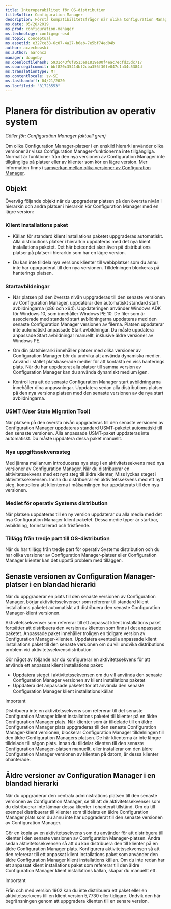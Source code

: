 ```yaml
---
title: Interoperabilitet för OS-distribution
titleSuffix: Configuration Manager
description: Förstå kompatibilitetsfrågor när olika Configuration Manager-platser i en enskild hierarki använder olika versioner.
ms.date: 05/28/2019
ms.prod: configuration-manager
ms.technology: configmgr-osd
ms.topic: conceptual
ms.assetid: e327ce38-6c07-4a27-b6eb-7e5bf74ed04b
author: aczechowski
ms.author: aaroncz
manager: dougeby
ms.openlocfilehash: 5931c43f0f8513ea1819e00f4eac7ecfd35dc717
ms.sourcegitcommit: bbf820c35414bf2cba356f30fe047c1a34c5384d
ms.translationtype: MT
ms.contentlocale: sv-SE
ms.lasthandoff: 04/21/2020
ms.locfileid: "81723553"
---
```

# <a name="plan-for-os-deployment-interoperability"></a>Planera för distribution av operativ system

*Gäller för: Configuration Manager (aktuell gren)*

Om olika Configuration Manager-platser i en enskild hierarki använder olika versioner är vissa Configuration Manager-funktionerna inte tillgängliga. Normalt är funktioner från den nya versionen av Configuration Manager inte tillgängliga på platser eller av klienter som kör en lägre version. Mer information finns i [samverkan mellan olika versioner av Configuration Manager](../../core/plan-design/hierarchy/interoperability-between-different-versions.md).  


## <a name="objects"></a>Objekt

Överväg följande objekt när du uppgraderar platsen på den översta nivån i hierarkin och andra platser i hierarkin kör Configuration Manager med en lägre version:  

### <a name="client-installation-package"></a>Klient installations paket  

- Källan för standard klient installations paketet uppgraderas automatiskt. Alla distributions platser i hierarkin uppdateras med det nya klient installations paketet. Det här beteendet sker även på distributions platser på platser i hierarkin som har en lägre version.  

- Du kan inte tilldela nya versions klienter till webbplatser som du ännu inte har uppgraderat till den nya versionen. Tilldelningen blockeras på hanterings platsen.  

### <a name="boot-images"></a>Startavbildningar  

- När platsen på den översta nivån uppgraderas till den senaste versionen av Configuration Manager, uppdaterar den automatiskt standard start avbildningarna (x86 och x64). Uppdateringen använder Windows ADK för Windows 10, som innehåller Windows PE 10. De filer som är associerade med standard start avbildningarna uppdateras med den senaste Configuration Manager versionen av filerna. Platsen uppdaterar inte automatiskt anpassade Start avbildningar. Du måste uppdatera anpassade Start avbildningar manuellt, inklusive äldre versioner av Windows PE.  

- Om din platshierarki innehåller platser med olika versioner av Configuration Manager bör du undvika att använda dynamiska medier. Använd i stället platsbaserade medier för att kontakta en viss hanterings plats. När du har uppdaterat alla platser till samma version av Configuration Manager kan du använda dynamiskt medium igen.

- Kontrol lera att de senaste Configuration Manager start avbildningarna innehåller dina anpassningar. Uppdatera sedan alla distributions platser på den nya versions platsen med den senaste versionen av de nya start avbildningarna.  

### <a name="user-state-migration-tool-usmt"></a>USMT (User State Migration Tool)  

När platsen på den översta nivån uppgraderas till den senaste versionen av Configuration Manager uppdateras standard USMT-paketet automatiskt till den senaste versionen. Alla anpassade USMT-paket uppdateras inte automatiskt. Du måste uppdatera dessa paket manuellt.  

### <a name="new-task-sequence-steps"></a>Nya uppgiftssekvenssteg  

Med jämna mellanrum introduceras nya steg i en aktivitetssekvens med nya versioner av Configuration Manager. När du distribuerar en aktivitetssekvens med ett nytt steg till äldre klienter, Miss lyckas steget i aktivitetssekvensen. Innan du distribuerar en aktivitetssekvens med ett nytt steg, kontrollera att klienterna i målsamlingen har uppdaterats till den nya versionen.  

### <a name="os-deployment-media"></a>Mediet för operativ Systems distribution  

När platsen uppdateras till en ny version uppdaterar du alla media med det nya Configuration Manager klient paketet. Dessa medie typer är startbar, avbildning, förinstallerad och fristående.

### <a name="third-party-extensions-to-os-deployment"></a>Tillägg från tredje part till OS-distribution  

När du har tillägg från tredje part för operativ Systems distribution och du har olika versioner av Configuration Manager-platser eller Configuration Manager klienter kan det uppstå problem med tilläggen.  


## <a name="latest-version-of-configuration-manager-sites-in-a-mixed-hierarchy"></a>Senaste versionen av Configuration Manager-platser i en blandad hierarki  

När du uppgraderar en plats till den senaste versionen av Configuration Manager, börjar aktivitetssekvenser som refererar till standard klient installations paketet automatiskt att distribuera den senaste Configuration Manager-klient versionen.

Aktivitetssekvenser som refererar till ett anpassat klient installations paket fortsätter att distribuera den version av klienten som finns i det anpassade paketet. Anpassade paket innehåller troligen en tidigare version av Configuration Manager-klienten. Uppdatera eventuella anpassade klient installations paket till den senaste versionen om du vill undvika distributions problem vid aktivitetssekvensdistribution.

Gör något av följande när du konfigurerar en aktivitetssekvens för att använda ett anpassat klient installations paket:

- Uppdatera steget i aktivitetssekvensen om du vill använda den senaste Configuration Manager versionen av klient installations paketet
- Uppdatera det anpassade paketet för att använda den senaste Configuration Manager klient installations källan

> [!IMPORTANT]  
> Distribuera inte en aktivitetssekvens som refererar till det senaste Configuration Manager klient installations paketet till klienter på en äldre Configuration Manager plats. När klienter som är tilldelade till en äldre Configuration Manager plats uppgraderas till den senaste Configuration Manager-klient versionen, blockerar Configuration Manager tilldelningen till den äldre Configuration Managers platsen. De här klienterna är inte längre tilldelade till någon plats. Innan du tilldelar klienten till den senaste Configuration Manager-platsen manuellt, eller installerar om den äldre Configuration Manager versionen av klienten på datorn, är dessa klienter ohanterade.


## <a name="older-versions-of-configuration-manager-in-a-mixed-hierarchy"></a>Äldre versioner av Configuration Manager i en blandad hierarki  

När du uppgraderar den centrala administrations platsen till den senaste versionen av Configuration Manager, se till att de aktivitetssekvenser som du distribuerar inte lämnar dessa klienter i ohanterat tillstånd. Om du till exempel distribuerar till klienter som tilldelats en äldre Configuration Manager plats som du ännu inte har uppgraderat till den senaste versionen av Configuration Manager.

Gör en kopia av en aktivitetssekvens som du använder för att distribuera till klienter i den senaste versionen av Configuration Manager-platsen. Ändra sedan aktivitetssekvensen så att du kan distribuera den till klienter på en äldre Configuration Manager plats. Konfigurera aktivitetssekvensen så att den refererar till ett anpassat klient installations paket som använder den äldre Configuration Manager klient installations källan. Om du inte redan har ett anpassat klient installations paket som refererar till den äldre Configuration Manager klient installations källan, skapar du manuellt ett.  

> [!Important]  
> Från och med version 1902 kan du inte distribuera ett paket eller en aktivitetssekvens till en klient version 5,7730 eller tidigare. Undvik den här begränsningen genom att uppgradera klienten till en senare version.<!-- SCCMDocs-pr issue #3493 -->
